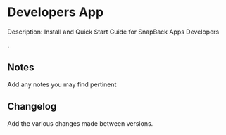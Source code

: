 Developers App
============
Description: Install and Quick Start Guide for SnapBack Apps Developers

.

Notes
----
Add any notes you may find pertinent 

Changelog
----
Add the various changes made between versions.
 